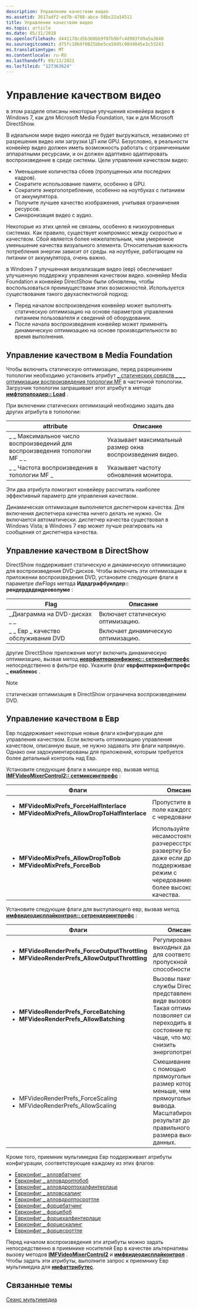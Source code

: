 ```yaml
---
description: Управление качеством видео
ms.assetid: 3617adf2-ed7b-4788-abce-58bc22a14511
title: Управление качеством видео
ms.topic: article
ms.date: 05/31/2018
ms.openlocfilehash: d441178cd5b360bb9f8fb9bfc4d903fd9a5a3848
ms.sourcegitcommit: d75fc10b9f0825bbe5ce5045c90d4045e3c53243
ms.translationtype: MT
ms.contentlocale: ru-RU
ms.lasthandoff: 09/13/2021
ms.locfileid: "127363624"
---
```

# <a name="video-quality-management"></a>Управление качеством видео

в этом разделе описаны некоторые улучшения конвейера видео в Windows 7, как для Microsoft Media Foundation, так и для Microsoft DirectShow.

В идеальном мире видео никогда не будет выгружаться, независимо от разрешения видео или загрузки ЦП или GPU. Безусловно, в реальности конвейер видео должен иметь возможность работать с ограниченными аппаратными ресурсами, и он должен адаптивно адаптировать воспроизведение в среде системы. Цели управления качеством видео:

-   Уменьшение количества сбоев (пропущенных или последних кадров).
-   Сократите использование памяти, особенно в GPU.
-   Сократите энергопотребление, особенно на ноутбуках с питанием от аккумулятора.
-   Получите лучшее качество изображения, учитывая ограничения ресурсов.
-   Синхронизация видео с аудио.

Некоторые из этих целей не связаны, особенно в низкоуровневых системах. Как правило, существует компромисс между скоростью и качеством. Сбой является более нежелательным, чем умеренное уменьшение качества визуального элемента. Относительная важность потребления энергии зависит от среды. на ноутбуке, работающем на питании от аккумулятора, очень важно.

в Windows 7 улучшенная визуализация видео (евр) обеспечивает улучшенную поддержку управления качеством видео. конвейер Media Foundation и конвейер DirectShow были обновлены, чтобы воспользоваться преимуществами этих возможностей. Используется существования такого двухаспектногой подход:

-   Перед началом воспроизведения конвейер может выполнять статическую оптимизацию на основе параметров управления питанием пользователя и сведений об оборудовании.
-   После начала воспроизведения конвейер может применять динамическую оптимизацию на основе производительности во время выполнения.

## <a name="quality-management-in-media-foundation"></a>Управление качеством в Media Foundation

Чтобы включить статическую оптимизацию, перед разрешением топологии необходимо установить атрибут [ \_ статических средств \_ \_ \_ оптимизации воспроизведения топологии MF](mf-topology-static-playback-optimizations.md) в частичной топологии. Загрузчик топологии запрашивает этот атрибут в методе [**имфтополоадер:: Load**](/windows/desktop/api/mfidl/nf-mfidl-imftopoloader-load) .

При включении статических оптимизаций необходимо задать два других атрибута в топологии:



| attribute                                                                                                                                      | Описание                                                         |
|------------------------------------------------------------------------------------------------------------------------------------------------|---------------------------------------------------------------------|
| <span id="MF_TOPOLOGY_PLAYBACK_MAX_DIMS"></span><span id="mf_topology_playback_max_dims"></span>\_ \_ Максимальное число воспроизведений для воспроизведения топологии MF \_ \_<br/>   | Указывает максимальный размер окна воспроизведения видео.<br/> |
| <span id="MF_TOPOLOGY_PLAYBACK_FRAMERATE"></span><span id="mf_topology_playback_framerate"></span>\_ \_ Частота воспроизведения в топологии MF \_<br/> | Указывает частоту обновления монитора.<br/>                      |



 

Эти два атрибута помогают конвейеру рассчитать наиболее эффективный параметр для управления качеством.

Динамическая оптимизация выполняется диспетчером качества. Для включения диспетчера качества ничего делать не нужно. Он включается автоматически. диспетчер качества существовал в Windows Vista; в Windows 7 евр может лучше реагировать на сообщения от диспетчера качества.

## <a name="quality-management-in-directshow"></a>Управление качеством в DirectShow

DirectShow поддерживает статическую и динамическую оптимизацию для воспроизведения DVD-дисков. Чтобы включить эти оптимизации в приложении воспроизведения DVD, установите следующие флаги в параметре *dwFlags* метода **Идвдграфбуилдер:: рендердвдвидеоволуме** :



| Flag                  | Описание                    |
|-----------------------|--------------------------------|
| \_Диаграмма на DVD-дисках \_ \_ | Включает статическую оптимизацию.  |
| \_ \_ Евр \_ качество обслуживания DVD     | Включает динамическую оптимизацию. |



 

другие DirectShow приложения могут включить динамическую оптимизацию, вызвав метод [**иеврфилтерконфижекс:: сетконфигпрефс**](/windows/desktop/api/evr/nf-evr-ievrfilterconfigex-setconfigprefs) непосредственно в фильтре евр. Укажите флаг **еврфилтерконфигпрефс \_ енаблекос** .

> [!Note]  
> статическая оптимизация в DirectShow ограничена воспроизведением DVD.

 

## <a name="quality-management-in-the-evr"></a>Управление качеством в Евр

Евр поддерживает некоторые новые флаги конфигурации для управления качеством. Если включить оптимизацию управления качеством, описанную выше, не нужно задавать эти флаги напрямую. Однако они задокументированы для приложений, которым требуется более детальный контроль над Евр.

Установите следующие флаги в микшере евр, вызвав метод [**IMFVideoMixerControl2:: сетмиксингпрефс**](/windows/desktop/api/evr/nf-evr-imfvideomixercontrol2-setmixingprefs) :




| Флаги | Описание | 
|-------|-------------|
| <ul><li><strong>MFVideoMixPrefs_ForceHalfInterlace</strong></li><li><strong>MFVideoMixPrefs_AllowDropToHalfInterlace</strong></li></ul> | Пропустите второе поле каждого кадра с чередованием. | 
| <ul><li><strong>MFVideoMixPrefs_AllowDropToBob</strong></li><li><strong>MFVideoMixPrefs_ForceBob</strong></li></ul> | Используйте несамостоятельную разчересстрочную развертку Боба, даже если драйвер поддерживает режим с чередованием более высокого качества. | 




 

Установите следующие флаги для выступающего евр, вызвав метод [**имфвидеодисплайконтрол:: сетрендерингпрефс**](/windows/desktop/api/evr/nf-evr-imfvideodisplaycontrol-setrenderingprefs) :




| Флаги | Описание | 
|-------|-------------|
| <ul><li><strong>MFVideoRenderPrefs_ForceOutputThrottling</strong></li><li><strong>MFVideoRenderPrefs_AllowOutputThrottling</strong></li></ul> | Регулирование выходных данных для соответствия пропускной способности GPU. | 
| <ul><li><strong>MFVideoRenderPrefs_ForceBatching</strong></li><li><strong>MFVideoRenderPrefs_AllowBatching</strong></li></ul> | Вызовы пакетной службы Direct3D представлены в виде вызовов. Такая оптимизация позволяет системе переходить в состояние простоя чаще, что может снизить энергопотребление. | 
| <ul><li>MFVideoRenderPrefs_ForceScaling</li><li>MFVideoRenderPrefs_AllowScaling</li></ul> | Смешивание видео с помощью прямоугольника, размер которого меньше, чем прямоугольник вывода. Масштабировать результат до правильного размера выходных данных. | 




 

Кроме того, приемник мультимедиа Евр поддерживает атрибуты конфигурации, соответствующие каждому из этих флагов:

-   [Еврконфиг \_ алловбатчинг](evrconfig-allowbatching.md)
-   [Еврконфиг \_ алловдроптобоб](evrconfig-allowdroptobob.md)
-   [Еврконфиг \_ алловдроптохалфинтерлаце](evrconfig-allowdroptohalfinterlace.md)
-   [Еврконфиг \_ алловскалинг](evrconfig-allowscaling.md)
-   [Еврконфиг \_ алловдроптосроттле](evrconfig-allowdroptothrottle.md)
-   [Еврконфиг \_ форцебатчинг](evrconfig-forcebatching.md)
-   [Еврконфиг \_ форцебоб](evrconfig-forcebob.md)
-   [Еврконфиг \_ форцехалфинтерлаце](evrconfig-forcehalfinterlace.md)
-   [Еврконфиг \_ форцескалинг](evrconfig-forcescaling.md)
-   [Еврконфиг \_ форцесроттле](evrconfig-forcethrottle.md)

Перед началом воспроизведения эти атрибуты можно задать непосредственно в приемнике носителей Евр в качестве альтернативы вызову методов [**IMFVideoMixerControl2**](/windows/desktop/api/evr/nn-evr-imfvideomixercontrol2) и [**имфвидеодисплайконтрол**](/windows/desktop/api/evr/nn-evr-imfvideodisplaycontrol) . Чтобы задать эти атрибуты, выполните запрос к приемнику Евр мультимедиа для [**имфаттрибутес**](/windows/desktop/api/mfobjects/nn-mfobjects-imfattributes).

## <a name="related-topics"></a>Связанные темы

<dl> <dt>

[Сеанс мультимедиа](media-session.md)
</dt> </dl>

 

 




